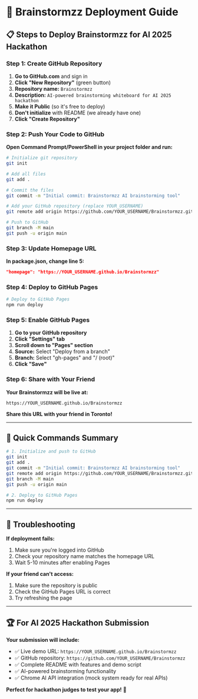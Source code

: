 # 🚀 Brainstormzz Deployment Guide

## 📋 **Steps to Deploy Brainstormzz for AI 2025 Hackathon**

### **Step 1: Create GitHub Repository**

1. **Go to GitHub.com** and sign in
2. **Click "New Repository"** (green button)
3. **Repository name:** `Brainstormzz`
4. **Description:** `AI-powered brainstorming whiteboard for AI 2025 hackathon`
5. **Make it Public** (so it's free to deploy)
6. **Don't initialize** with README (we already have one)
7. **Click "Create Repository"**

### **Step 2: Push Your Code to GitHub**

**Open Command Prompt/PowerShell in your project folder and run:**

```bash
# Initialize git repository
git init

# Add all files
git add .

# Commit the files
git commit -m "Initial commit: Brainstormzz AI brainstorming tool"

# Add your GitHub repository (replace YOUR_USERNAME)
git remote add origin https://github.com/YOUR_USERNAME/Brainstormzz.git

# Push to GitHub
git branch -M main
git push -u origin main
```

### **Step 3: Update Homepage URL**

**In package.json, change line 5:**
```json
"homepage": "https://YOUR_USERNAME.github.io/Brainstormzz"
```

### **Step 4: Deploy to GitHub Pages**

```bash
# Deploy to GitHub Pages
npm run deploy
```

### **Step 5: Enable GitHub Pages**

1. **Go to your GitHub repository**
2. **Click "Settings" tab**
3. **Scroll down to "Pages" section**
4. **Source:** Select "Deploy from a branch"
5. **Branch:** Select "gh-pages" and "/ (root)"
6. **Click "Save"**

### **Step 6: Share with Your Friend**

**Your Brainstormzz will be live at:**
```
https://YOUR_USERNAME.github.io/Brainstormzz
```

**Share this URL with your friend in Toronto!**

---

## 🎯 **Quick Commands Summary**

```bash
# 1. Initialize and push to GitHub
git init
git add .
git commit -m "Initial commit: Brainstormzz AI brainstorming tool"
git remote add origin https://github.com/YOUR_USERNAME/Brainstormzz.git
git branch -M main
git push -u origin main

# 2. Deploy to GitHub Pages
npm run deploy
```

---

## 🔧 **Troubleshooting**

**If deployment fails:**
1. Make sure you're logged into GitHub
2. Check your repository name matches the homepage URL
3. Wait 5-10 minutes after enabling Pages

**If your friend can't access:**
1. Make sure the repository is public
2. Check the GitHub Pages URL is correct
3. Try refreshing the page

---

## 🏆 **For AI 2025 Hackathon Submission**

**Your submission will include:**
- ✅ Live demo URL: `https://YOUR_USERNAME.github.io/Brainstormzz`
- ✅ GitHub repository: `https://github.com/YOUR_USERNAME/Brainstormzz`
- ✅ Complete README with features and demo script
- ✅ AI-powered brainstorming functionality
- ✅ Chrome AI API integration (mock system ready for real APIs)

**Perfect for hackathon judges to test your app!** 🚀
